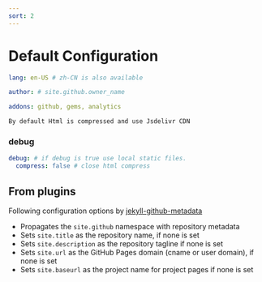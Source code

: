 ```yaml
---
sort: 2
---
```


# Default Configuration
```yml
lang: en-US # zh-CN is also available

author: # site.github.owner_name

addons: github, gems, analytics
```

```tip
By default Html is compressed and use Jsdelivr CDN
```

### debug
```yml
debug: # if debug is true use local static files.
  compress: false # close html compress
```


## From plugins
Following configuration options by [jekyll-github-metadata](https://github.com/jekyll/github-metadata#what-it-does)

- Propagates the `site.github` namespace with repository metadata
- Sets `site.title` as the repository name, if none is set
- Sets `site.description` as the repository tagline if none is set
- Sets `site.url` as the GitHub Pages domain (cname or user domain), if none is set
- Sets `site.baseurl` as the project name for project pages if none is set
